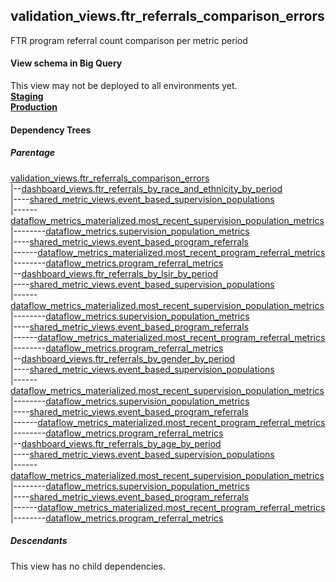 ## validation_views.ftr_referrals_comparison_errors
FTR program referral count comparison per metric period

#### View schema in Big Query
This view may not be deployed to all environments yet.<br/>
[**Staging**](https://console.cloud.google.com/bigquery?pli=1&p=recidiviz-staging&page=table&project=recidiviz-staging&d=validation_views&t=ftr_referrals_comparison_errors)
<br/>
[**Production**](https://console.cloud.google.com/bigquery?pli=1&p=recidiviz-123&page=table&project=recidiviz-123&d=validation_views&t=ftr_referrals_comparison_errors)
<br/>

#### Dependency Trees

##### Parentage
[validation_views.ftr_referrals_comparison_errors](../validation_views/ftr_referrals_comparison_errors.md) <br/>
|--[dashboard_views.ftr_referrals_by_race_and_ethnicity_by_period](../dashboard_views/ftr_referrals_by_race_and_ethnicity_by_period.md) <br/>
|----[shared_metric_views.event_based_supervision_populations](../shared_metric_views/event_based_supervision_populations.md) <br/>
|------[dataflow_metrics_materialized.most_recent_supervision_population_metrics](../dataflow_metrics_materialized/most_recent_supervision_population_metrics.md) <br/>
|--------[dataflow_metrics.supervision_population_metrics](../../metrics/supervision/supervision_population_metrics.md) <br/>
|----[shared_metric_views.event_based_program_referrals](../shared_metric_views/event_based_program_referrals.md) <br/>
|------[dataflow_metrics_materialized.most_recent_program_referral_metrics](../dataflow_metrics_materialized/most_recent_program_referral_metrics.md) <br/>
|--------[dataflow_metrics.program_referral_metrics](../../metrics/program/program_referral_metrics.md) <br/>
|--[dashboard_views.ftr_referrals_by_lsir_by_period](../dashboard_views/ftr_referrals_by_lsir_by_period.md) <br/>
|----[shared_metric_views.event_based_supervision_populations](../shared_metric_views/event_based_supervision_populations.md) <br/>
|------[dataflow_metrics_materialized.most_recent_supervision_population_metrics](../dataflow_metrics_materialized/most_recent_supervision_population_metrics.md) <br/>
|--------[dataflow_metrics.supervision_population_metrics](../../metrics/supervision/supervision_population_metrics.md) <br/>
|----[shared_metric_views.event_based_program_referrals](../shared_metric_views/event_based_program_referrals.md) <br/>
|------[dataflow_metrics_materialized.most_recent_program_referral_metrics](../dataflow_metrics_materialized/most_recent_program_referral_metrics.md) <br/>
|--------[dataflow_metrics.program_referral_metrics](../../metrics/program/program_referral_metrics.md) <br/>
|--[dashboard_views.ftr_referrals_by_gender_by_period](../dashboard_views/ftr_referrals_by_gender_by_period.md) <br/>
|----[shared_metric_views.event_based_supervision_populations](../shared_metric_views/event_based_supervision_populations.md) <br/>
|------[dataflow_metrics_materialized.most_recent_supervision_population_metrics](../dataflow_metrics_materialized/most_recent_supervision_population_metrics.md) <br/>
|--------[dataflow_metrics.supervision_population_metrics](../../metrics/supervision/supervision_population_metrics.md) <br/>
|----[shared_metric_views.event_based_program_referrals](../shared_metric_views/event_based_program_referrals.md) <br/>
|------[dataflow_metrics_materialized.most_recent_program_referral_metrics](../dataflow_metrics_materialized/most_recent_program_referral_metrics.md) <br/>
|--------[dataflow_metrics.program_referral_metrics](../../metrics/program/program_referral_metrics.md) <br/>
|--[dashboard_views.ftr_referrals_by_age_by_period](../dashboard_views/ftr_referrals_by_age_by_period.md) <br/>
|----[shared_metric_views.event_based_supervision_populations](../shared_metric_views/event_based_supervision_populations.md) <br/>
|------[dataflow_metrics_materialized.most_recent_supervision_population_metrics](../dataflow_metrics_materialized/most_recent_supervision_population_metrics.md) <br/>
|--------[dataflow_metrics.supervision_population_metrics](../../metrics/supervision/supervision_population_metrics.md) <br/>
|----[shared_metric_views.event_based_program_referrals](../shared_metric_views/event_based_program_referrals.md) <br/>
|------[dataflow_metrics_materialized.most_recent_program_referral_metrics](../dataflow_metrics_materialized/most_recent_program_referral_metrics.md) <br/>
|--------[dataflow_metrics.program_referral_metrics](../../metrics/program/program_referral_metrics.md) <br/>


##### Descendants
This view has no child dependencies.
